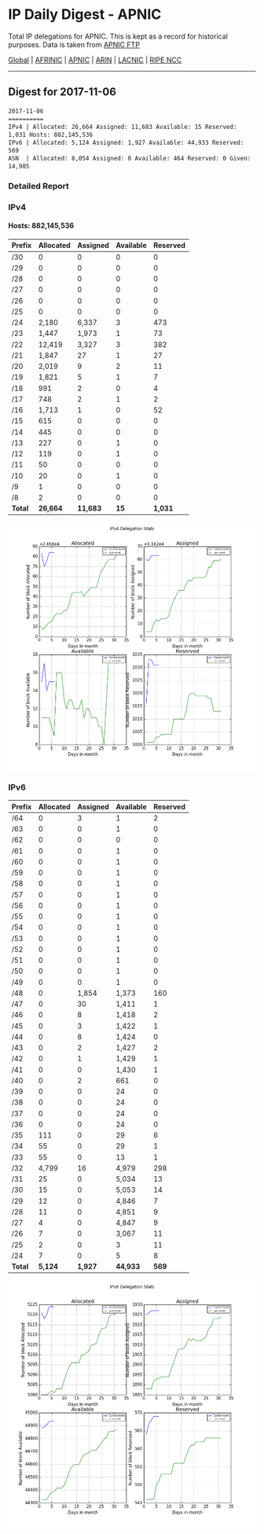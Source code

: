 # IP Daily Digest - APNIC

Total IP delegations for APNIC. This is kept as a record for historical purposes. Data is taken from [APNIC FTP](https://ftp.apnic.net/)

[Global](https://github.com/csmets/IP-Daily-Digest) | [AFRINIC](https://github.com/csmets/IP-Daily-Digest/tree/master/archives/AFRINIC) | [APNIC](https://github.com/csmets/IP-Daily-Digest/tree/master/archives/APNIC) | [ARIN](https://github.com/csmets/IP-Daily-Digest/tree/master/archives/ARIN) | [LACNIC](https://github.com/csmets/IP-Daily-Digest/tree/master/archives/LACNIC) | [RIPE NCC](https://github.com/csmets/IP-Daily-Digest/tree/master/archives/RIPE_NCC)

---

## Digest for 2017-11-06
```
2017-11-06
==========
IPv4 | Allocated: 26,664 Assigned: 11,683 Available: 15 Reserved: 1,031 Hosts: 882,145,536
IPv6 | Allocated: 5,124 Assigned: 1,927 Available: 44,933 Reserved: 569
ASN  | Allocated: 8,054 Assigned: 0 Available: 464 Reserved: 0 Given: 14,985
```

### Detailed Report

### IPv4

#### Hosts: **882,145,536**

| Prefix | Allocated | Assigned | Available | Reserved |
| ----- | ----- | ----- | ----- | ----- |
| /30 | 0 | 0 | 0 | 0 |
| /29 | 0 | 0 | 0 | 0 |
| /28 | 0 | 0 | 0 | 0 |
| /27 | 0 | 0 | 0 | 0 |
| /26 | 0 | 0 | 0 | 0 |
| /25 | 0 | 0 | 0 | 0 |
| /24 | 2,180 | 6,337 | 3 | 473 |
| /23 | 1,447 | 1,973 | 1 | 73 |
| /22 | 12,419 | 3,327 | 3 | 382 |
| /21 | 1,847 | 27 | 1 | 27 |
| /20 | 2,019 | 9 | 2 | 11 |
| /19 | 1,821 | 5 | 1 | 7 |
| /18 | 991 | 2 | 0 | 4 |
| /17 | 748 | 2 | 1 | 2 |
| /16 | 1,713 | 1 | 0 | 52 |
| /15 | 615 | 0 | 0 | 0 |
| /14 | 445 | 0 | 0 | 0 |
| /13 | 227 | 0 | 1 | 0 |
| /12 | 119 | 0 | 1 | 0 |
| /11 | 50 | 0 | 0 | 0 |
| /10 | 20 | 0 | 1 | 0 |
| /9 | 1 | 0 | 0 | 0 |
| /8 | 2 | 0 | 0 | 0 |
| **Total** | **26,664** | **11,683** | **15** | **1,031** |

![ipv4-stats](ipv4-figure.png)

### IPv6

| Prefix | Allocated | Assigned | Available | Reserved |
| ----- | ----- | ----- | ----- | ----- |
| /64 | 0 | 3 | 1 | 2 |
| /63 | 0 | 0 | 1 | 0 |
| /62 | 0 | 0 | 0 | 0 |
| /61 | 0 | 0 | 1 | 0 |
| /60 | 0 | 0 | 1 | 0 |
| /59 | 0 | 0 | 1 | 0 |
| /58 | 0 | 0 | 1 | 0 |
| /57 | 0 | 0 | 1 | 0 |
| /56 | 0 | 0 | 1 | 0 |
| /55 | 0 | 0 | 1 | 0 |
| /54 | 0 | 0 | 1 | 0 |
| /53 | 0 | 0 | 1 | 0 |
| /52 | 0 | 0 | 1 | 0 |
| /51 | 0 | 0 | 1 | 0 |
| /50 | 0 | 0 | 1 | 0 |
| /49 | 0 | 0 | 1 | 0 |
| /48 | 0 | 1,854 | 1,373 | 160 |
| /47 | 0 | 30 | 1,411 | 1 |
| /46 | 0 | 8 | 1,418 | 2 |
| /45 | 0 | 3 | 1,422 | 1 |
| /44 | 0 | 8 | 1,424 | 0 |
| /43 | 0 | 2 | 1,427 | 2 |
| /42 | 0 | 1 | 1,429 | 1 |
| /41 | 0 | 0 | 1,430 | 1 |
| /40 | 0 | 2 | 661 | 0 |
| /39 | 0 | 0 | 24 | 0 |
| /38 | 0 | 0 | 24 | 0 |
| /37 | 0 | 0 | 24 | 0 |
| /36 | 0 | 0 | 24 | 0 |
| /35 | 111 | 0 | 29 | 6 |
| /34 | 55 | 0 | 29 | 1 |
| /33 | 55 | 0 | 13 | 1 |
| /32 | 4,799 | 16 | 4,979 | 298 |
| /31 | 25 | 0 | 5,034 | 13 |
| /30 | 15 | 0 | 5,053 | 14 |
| /29 | 12 | 0 | 4,846 | 7 |
| /28 | 11 | 0 | 4,851 | 9 |
| /27 | 4 | 0 | 4,847 | 9 |
| /26 | 7 | 0 | 3,067 | 11 |
| /25 | 2 | 0 | 3 | 11 |
| /24 | 7 | 0 | 5 | 8 |
| **Total** | **5,124** | **1,927** | **44,933** | **569** |

![ipv6-stats](ipv6-figure.png)